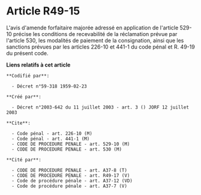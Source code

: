 # Article R49-15

L'avis d'amende forfaitaire majorée adressé en application de l'article 529-10 précise les conditions de recevabilité de la
réclamation prévue par l'article 530, les modalités de paiement de la consignation, ainsi que les sanctions prévues par les
articles 226-10 et 441-1 du code pénal et R. 49-19 du présent code.

**Liens relatifs à cet article**

	**Codifié par**:

	  - Décret n°59-318 1959-02-23

	**Créé par**:

	  - Décret n°2003-642 du 11 juillet 2003 - art. 3 () JORF 12 juillet 2003

	**Cite**:

	  - Code pénal - art. 226-10 (M)
	  - Code pénal - art. 441-1 (M)
	  - CODE DE PROCEDURE PENALE - art. 529-10 (M)
	  - CODE DE PROCEDURE PENALE - art. 530 (M)

	**Cité par**:

	  - CODE DE PROCEDURE PENALE - art. A37-8 (T)
	  - CODE DE PROCEDURE PENALE - art. R49-17 (V)
	  - Code de procédure pénale - art. A37-12 (VD)
	  - Code de procédure pénale - art. A37-7 (V)
